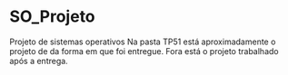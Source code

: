 # SO_Projeto
Projeto de sistemas operativos
Na pasta TP51 está aproximadamente o projeto de da forma em que foi entregue. Fora está o projeto trabalhado após a entrega.
